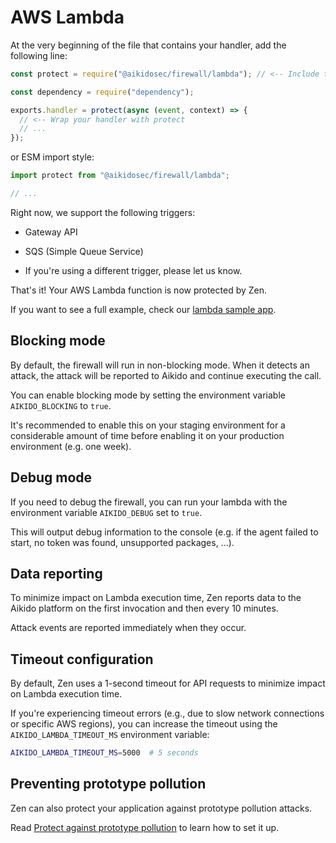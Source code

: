 # AWS Lambda

At the very beginning of the file that contains your handler, add the following line:

```js
const protect = require("@aikidosec/firewall/lambda"); // <-- Include this before any other code or imports

const dependency = require("dependency");

exports.handler = protect(async (event, context) => {
  // <-- Wrap your handler with protect
  // ...
});
```

or ESM import style:

```js
import protect from "@aikidosec/firewall/lambda";

// ...
```

Right now, we support the following triggers:

- Gateway API
- SQS (Simple Queue Service)

- If you're using a different trigger, please let us know.

That's it! Your AWS Lambda function is now protected by Zen.

If you want to see a full example, check our [lambda sample app](../sample-apps/lambda-mongodb).

## Blocking mode

By default, the firewall will run in non-blocking mode. When it detects an attack, the attack will be reported to Aikido and continue executing the call.

You can enable blocking mode by setting the environment variable `AIKIDO_BLOCKING` to `true`.

It's recommended to enable this on your staging environment for a considerable amount of time before enabling it on your production environment (e.g. one week).

## Debug mode

If you need to debug the firewall, you can run your lambda with the environment variable `AIKIDO_DEBUG` set to `true`.

This will output debug information to the console (e.g. if the agent failed to start, no token was found, unsupported packages, ...).

## Data reporting

To minimize impact on Lambda execution time, Zen reports data to the Aikido platform on the first invocation and then every 10 minutes.

Attack events are reported immediately when they occur.

## Timeout configuration

By default, Zen uses a 1-second timeout for API requests to minimize impact on Lambda execution time.

If you're experiencing timeout errors (e.g., due to slow network connections or specific AWS regions), you can increase the timeout using the `AIKIDO_LAMBDA_TIMEOUT_MS` environment variable:

```bash
AIKIDO_LAMBDA_TIMEOUT_MS=5000  # 5 seconds
```

## Preventing prototype pollution

Zen can also protect your application against prototype pollution attacks.

Read [Protect against prototype pollution](./prototype-pollution.md) to learn how to set it up.
